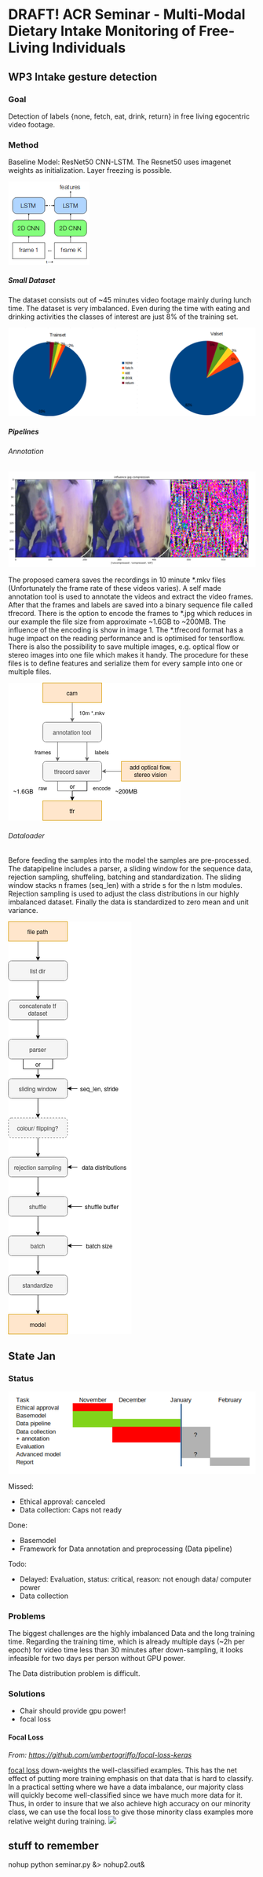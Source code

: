 # DRAFT! ACR Seminar - Multi-Modal Dietary Intake Monitoring of Free-Living Individuals

## WP3 Intake gesture detection

### Goal

Detection of labels {none, fetch, eat, drink, return} in free living egocentric video footage.

### Method

Baseline Model: ResNet50 CNN-LSTM. The Resnet50 uses imagenet weights as initialization. Layer freezing is possible.

![](report/model.png)



##### Small Dataset

The dataset consists out of ~45 minutes video footage mainly during lunch time. The dataset is very imbalanced. Even during the time with eating and drinking activities the classes of interest are just 8% of the training set. 

![](report/datad.png)

##### Pipelines

###### Annotation

![](report/compression_influence.png)

The proposed camera saves the recordings in 10 minute *.mkv files (Unfortunately the frame rate of these videos varies). A self made annotation tool is used to annotate the videos and extract the video frames. After that the frames and labels are saved into a binary sequence file called tfrecord. There is the option to encode the frames to *.jpg which reduces in our example the file size from approximate ~1.6GB to ~200MB. The influence of the encoding is show in image 1. The *.tfrecord format has a huge impact on the reading performance and is optimised for tensorflow. There is also the possibility to save multiple images, e.g. optical flow or stereo images into one file which makes it handy. The procedure for these files is to define features and serialize them for every sample into one or multiple files.





![](report/anno.png)

###### Dataloader

Before feeding the samples into the model the samples are pre-processed. The datapipeline includes a parser, a sliding window for the sequence data, rejection sampling, shuffeling, batching and standardization. The sliding window stacks n frames (seq_len) with a stride s for the n lstm modules. Rejection sampling is used to adjust the class distributions in our highly imbalanced dataset. Finally the data is standardized to zero mean and unit variance.

![](report/data.png)

## State Jan

### Status

![](report/gannt.png)

Missed:

- Ethical approval: canceled
- Data collection: Caps not ready

Done:

- Basemodel
- Framework for Data annotation and preprocessing (Data pipeline) 

Todo:

- Delayed: Evaluation, status: critical, reason: not enough data/ computer power
- Data collection



### Problems

The biggest challenges are the highly imbalanced Data and the long training time. Regarding the training time, which is already multiple days (~2h per epoch)  for video time less than 30 minutes after down-sampling, it looks infeasible for two days per person without GPU power. 

The Data distribution problem is difficult.

### Solutions

- Chair should provide gpu power!
- focal loss

#### Focal Loss

*From: https://github.com/umbertogriffo/focal-loss-keras*

[focal loss](https://arxiv.org/abs/1708.02002) down-weights the well-classified examples. This has the net effect of putting more training emphasis on that data that is hard to classify. In a practical setting where we have a data imbalance, our majority class will quickly become well-classified since we have much more data for it. Thus, in order to insure that we also achieve high accuracy on our minority class, we can use the focal loss to give those minority class examples more relative weight during training.
![](https://github.com/umbertogriffo/focal-loss-keras/blob/master/focal_loss.png)





## stuff to remember

nohup python seminar.py &> nohup2.out&